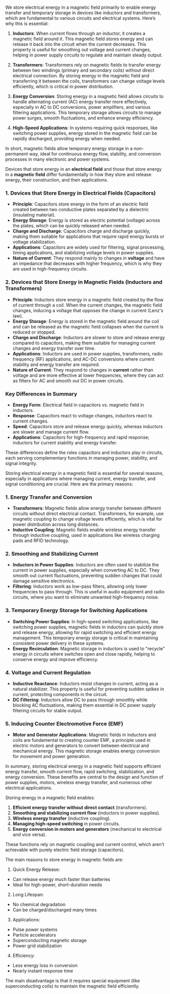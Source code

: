We store electrical energy in a magnetic field primarily to enable energy transfer and temporary storage in devices like inductors and transformers, which are fundamental to various circuits and electrical systems. Here’s why this is essential:

1. **Inductors**: When current flows through an inductor, it creates a magnetic field around it. This magnetic field stores energy and can release it back into the circuit when the current decreases. This property is useful for smoothing out voltage and current changes, helping in power supply circuits to regulate and maintain steady output.

2. **Transformers**: Transformers rely on magnetic fields to transfer energy between two windings (primary and secondary coils) without direct electrical connection. By storing energy in the magnetic field and transferring it between the coils, transformers can change voltage levels efficiently, which is critical in power distribution.

3. **Energy Conversion**: Storing energy in a magnetic field allows circuits to handle alternating current (AC) energy transfer more effectively, especially in AC to DC conversions, power amplifiers, and various filtering applications. This temporary storage allows circuits to manage power surges, smooth fluctuations, and enhance energy efficiency.

4. **High-Speed Applications**: In systems requiring quick responses, like switching power supplies, energy stored in the magnetic field can be rapidly discharged, providing energy when needed.

In short, magnetic fields allow temporary energy storage in a non-permanent way, ideal for continuous energy flow, stability, and conversion processes in many electronic and power systems.

Devices that store energy in an **electrical field** and those that store energy in a **magnetic field** differ fundamentally in how they store and release energy, their construction, and their applications.

### 1. **Devices that Store Energy in Electrical Fields (Capacitors)**
   - **Principle**: Capacitors store energy in the form of an electric field created between two conductive plates separated by a dielectric (insulating material).
   - **Energy Storage**: Energy is stored as electric potential (voltage) across the plates, which can be quickly released when needed.
   - **Charge and Discharge**: Capacitors charge and discharge quickly, making them suitable for applications that require rapid energy bursts or voltage stabilization.
   - **Applications**: Capacitors are widely used for filtering, signal processing, timing applications, and stabilizing voltage levels in power supplies.
   - **Nature of Current**: They respond mainly to changes in **voltage** and have an impedance that decreases with higher frequency, which is why they are used in high-frequency circuits.

### 2. **Devices that Store Energy in Magnetic Fields (Inductors and Transformers)**
   - **Principle**: Inductors store energy in a magnetic field created by the flow of current through a coil. When the current changes, the magnetic field changes, inducing a voltage that opposes the change in current (Lenz's law).
   - **Energy Storage**: Energy is stored in the magnetic field around the coil and can be released as the magnetic field collapses when the current is reduced or stopped.
   - **Charge and Discharge**: Inductors are slower to store and release energy compared to capacitors, making them suitable for managing current changes and energy transfer over time.
   - **Applications**: Inductors are used in power supplies, transformers, radio frequency (RF) applications, and AC-DC conversions where current stability and energy transfer are required.
   - **Nature of Current**: They respond to changes in **current** rather than voltage and are more effective at lower frequencies, where they can act as filters for AC and smooth out DC in power circuits.

### Key Differences in Summary
- **Energy Form**: Electrical field in capacitors vs. magnetic field in inductors.
- **Response**: Capacitors react to voltage changes, inductors react to current changes.
- **Speed**: Capacitors store and release energy quickly, whereas inductors are slower and manage current flow.
- **Applications**: Capacitors for high-frequency and rapid response; inductors for current stability and energy transfer.

These differences define the roles capacitors and inductors play in circuits, each serving complementary functions in managing power, stability, and signal integrity.

Storing electrical energy in a magnetic field is essential for several reasons, especially in applications where managing current, energy transfer, and signal conditioning are crucial. Here are the primary reasons:

### 1. **Energy Transfer and Conversion**
   - **Transformers**: Magnetic fields allow energy transfer between different circuits without direct electrical contact. Transformers, for example, use magnetic coupling to change voltage levels efficiently, which is vital for power distribution across long distances.
   - **Inductive Coupling**: Magnetic fields enable wireless energy transfer through inductive coupling, used in applications like wireless charging pads and RFID technology.

### 2. **Smoothing and Stabilizing Current**
   - **Inductors in Power Supplies**: Inductors are often used to stabilize the current in power supplies, especially when converting AC to DC. They smooth out current fluctuations, preventing sudden changes that could damage sensitive electronics.
   - **Filtering**: Inductors work as low-pass filters, allowing only lower frequencies to pass through. This is useful in audio equipment and radio circuits, where you want to eliminate unwanted high-frequency noise.

### 3. **Temporary Energy Storage for Switching Applications**
   - **Switching Power Supplies**: In high-speed switching applications, like switching power supplies, magnetic fields in inductors can quickly store and release energy, allowing for rapid switching and efficient energy management. This temporary energy storage is critical in maintaining consistent power delivery in these systems.
   - **Energy Recirculation**: Magnetic storage in inductors is used to "recycle" energy in circuits where switches open and close rapidly, helping to conserve energy and improve efficiency.

### 4. **Voltage and Current Regulation**
   - **Inductive Reactance**: Inductors resist changes in current, acting as a natural stabilizer. This property is useful for preventing sudden spikes in current, protecting components in the circuit.
   - **DC Filtering**: Inductors allow DC to pass through smoothly while blocking AC fluctuations, making them essential in DC power supply filtering circuits for stable output.

### 5. **Inducing Counter Electromotive Force (EMF)**
   - **Motor and Generator Applications**: Magnetic fields in inductors and coils are fundamental to creating counter EMF, a principle used in electric motors and generators to convert between electrical and mechanical energy. This magnetic storage enables energy conversion for movement and power generation.

In summary, storing electrical energy in a magnetic field supports efficient energy transfer, smooth current flow, rapid switching, stabilization, and energy conversion. These benefits are central to the design and function of power supplies, motors, wireless energy transfer, and numerous other electrical applications.

Storing energy in a magnetic field enables:

1. **Efficient energy transfer without direct contact** (transformers).
2. **Smoothing and stabilizing current flow** (inductors in power supplies).
3. **Wireless energy transfer** (inductive coupling).
4. **Managing high-speed switching** in power circuits.
5. **Energy conversion in motors and generators** (mechanical to electrical and vice versa).

These functions rely on magnetic coupling and current control, which aren’t achievable with purely electric field storage (capacitors).

The main reasons to store energy in magnetic fields are:

1. Quick Energy Release:
- Can release energy much faster than batteries
- Ideal for high-power, short-duration needs

2. Long Lifespan:
- No chemical degradation
- Can be charged/discharged many times

3. Applications:
- Pulse power systems
- Particle accelerators
- Superconducting magnetic storage
- Power grid stabilization

4. Efficiency:
- Less energy loss in conversion
- Nearly instant response time

The main disadvantage is that it requires special equipment (like superconducting coils) to maintain the magnetic field efficiently.
